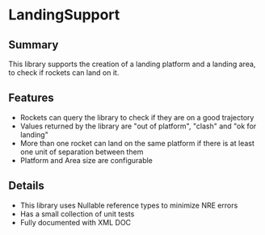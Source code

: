 # LandingSupport

## Summary
This library supports the creation of a landing platform and a landing area, to check if rockets can land on it.

## Features
* Rockets can query the library to check if they are on a good trajectory
* Values returned by the library are "out of platform", "clash" and "ok for landing"
* More than one rocket can land on the same platform if there is at least one unit of separation between them
* Platform and Area size are configurable

## Details
* This library uses Nullable reference types to minimize NRE errors
* Has a small collection of unit tests
* Fully documented with XML DOC
